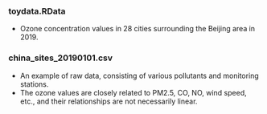 ### toydata.RData

* Ozone concentration values in 28 cities surrounding the Beijing area in 2019.

### china_sites_20190101.csv

* An example of raw data, consisting of various pollutants and monitoring stations.
* The ozone values are closely related to PM2.5, CO, NO, wind speed, etc., and their relationships are not necessarily linear.
